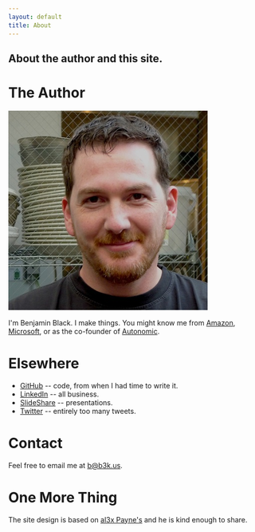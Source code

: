 ```yaml
---
layout: default
title: About
---
```

## About the author and this site.

# The Author

![](/images/me.jpg "me")  
  
I'm Benjamin Black.  I make things.  You might know me from [Amazon](http://amazon.com), [Microsoft](http://microsoft.com), or as the co-founder of [Autonomic](https://autonomic.ai).

# Elsewhere

* [GitHub](http://github.com/b) -- code, from when I had time to write it.
* [LinkedIn](http://www.linkedin.com/in/benjaminjblack) -- all business.
* [SlideShare](http://www.slideshare.net/benjaminblack/slideshows) -- presentations.
* [Twitter](http://twitter.com/b6n) -- entirely too many tweets.

# Contact

Feel free to email me at <b@b3k.us>.

# One More Thing

The site design is based on [al3x Payne's](https://github.com/al3x/al3x.github.com) and he is kind enough to share.
